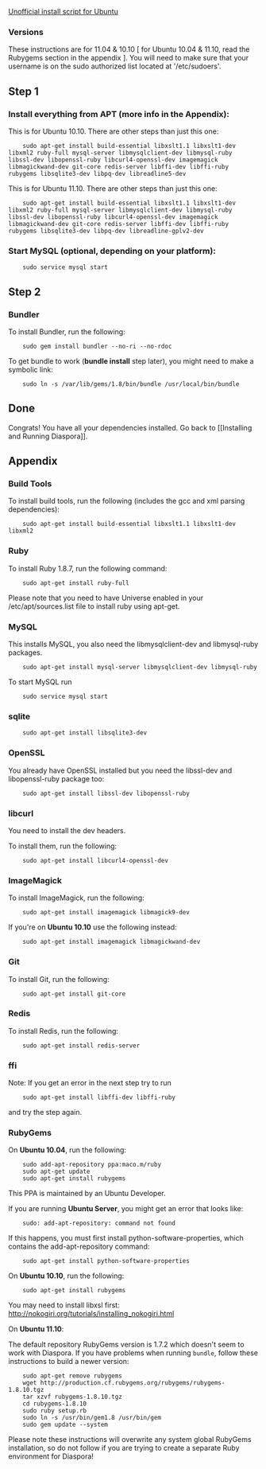 [Unofficial install script for Ubuntu](http://github.com/maco/diaspora/commits/master/ubuntu-setup.bash)

### Versions
These instructions are for 11.04 & 10.10 [ for Ubuntu 10.04 & 11.10, read the Rubygems section in the appendix ].
You will need to make sure that your username is on the sudo authorized list located at '/etc/sudoers'.

## Step 1

### Install everything from APT (more info in the Appendix):

This is for Ubuntu 10.10. There are other steps than just this one:

        sudo apt-get install build-essential libxslt1.1 libxslt1-dev libxml2 ruby-full mysql-server libmysqlclient-dev libmysql-ruby libssl-dev libopenssl-ruby libcurl4-openssl-dev imagemagick libmagickwand-dev git-core redis-server libffi-dev libffi-ruby rubygems libsqlite3-dev libpq-dev libreadline5-dev

This is for Ubuntu 11.10. There are other steps than just this one:

        sudo apt-get install build-essential libxslt1.1 libxslt1-dev libxml2 ruby-full mysql-server libmysqlclient-dev libmysql-ruby libssl-dev libopenssl-ruby libcurl4-openssl-dev imagemagick libmagickwand-dev git-core redis-server libffi-dev libffi-ruby rubygems libsqlite3-dev libpq-dev libreadline-gplv2-dev

### Start MySQL (optional, depending on your platform):

        sudo service mysql start

## Step 2

### Bundler

To install Bundler, run the following:

        sudo gem install bundler --no-ri --no-rdoc 

To get bundle to work (**bundle install** step later), you might need to make a symbolic link:

        sudo ln -s /var/lib/gems/1.8/bin/bundle /usr/local/bin/bundle


## Done

Congrats! You have all your dependencies installed. Go back to [[Installing and Running Diaspora]].




## Appendix


### Build Tools

To install build tools, run the following (includes the gcc and xml parsing dependencies):

        sudo apt-get install build-essential libxslt1.1 libxslt1-dev libxml2

### Ruby

To install Ruby 1.8.7, run the following command:

        sudo apt-get install ruby-full

Please note that you need to have Universe enabled in your
/etc/apt/sources.list file to install ruby using apt-get.

### MySQL

This installs MySQL, you also need the libmysqlclient-dev and libmysql-ruby packages.

        sudo apt-get install mysql-server libmysqlclient-dev libmysql-ruby

To start MySQL run

        sudo service mysql start

### sqlite

        sudo apt-get install libsqlite3-dev

### OpenSSL

You already have OpenSSL installed but you need the libssl-dev and libopenssl-ruby package too:

        sudo apt-get install libssl-dev libopenssl-ruby

### libcurl

You need to install the dev headers.

To install them, run the following:

        sudo apt-get install libcurl4-openssl-dev

### ImageMagick

To install ImageMagick, run the following:

        sudo apt-get install imagemagick libmagick9-dev

If you're on **Ubuntu 10.10** use the following instead:

        sudo apt-get install imagemagick libmagickwand-dev

### Git

To install Git, run the following:

        sudo apt-get install git-core

### Redis

To install Redis, run the following:

        sudo apt-get install redis-server

### ffi

Note: If you get an error in the next step try to run

        sudo apt-get install libffi-dev libffi-ruby

and try the step again.


### RubyGems

On **Ubuntu 10.04**, run the following:

        sudo add-apt-repository ppa:maco.m/ruby
        sudo apt-get update
        sudo apt-get install rubygems

This PPA is maintained by an Ubuntu Developer.

If you are running **Ubuntu Server**, you might get an error that looks like:

        sudo: add-apt-repository: command not found

If this happens, you must first install python-software-properties, which contains the add-apt-repository command:

        sudo apt-get install python-software-properties

On **Ubuntu 10.10**, run the following:

        sudo apt-get install rubygems

You may need to install libxsl first: http://nokogiri.org/tutorials/installing_nokogiri.html

On **Ubuntu 11.10**:

The default repository RubyGems version is 1.7.2 which doesn't seem to work with Diaspora. If you have problems when running `bundle`, follow these instructions to build a newer version: 

        sudo apt-get remove rubygems
        wget http://production.cf.rubygems.org/rubygems/rubygems-1.8.10.tgz
        tar xzvf rubygems-1.8.10.tgz
        cd rubygems-1.8.10
        sudo ruby setup.rb
        sudo ln -s /usr/bin/gem1.8 /usr/bin/gem
        sudo gem update --system

Please note these instructions will overwrite any system global RubyGems installation, so do not follow if you are trying to create a separate Ruby environment for Diaspora!


